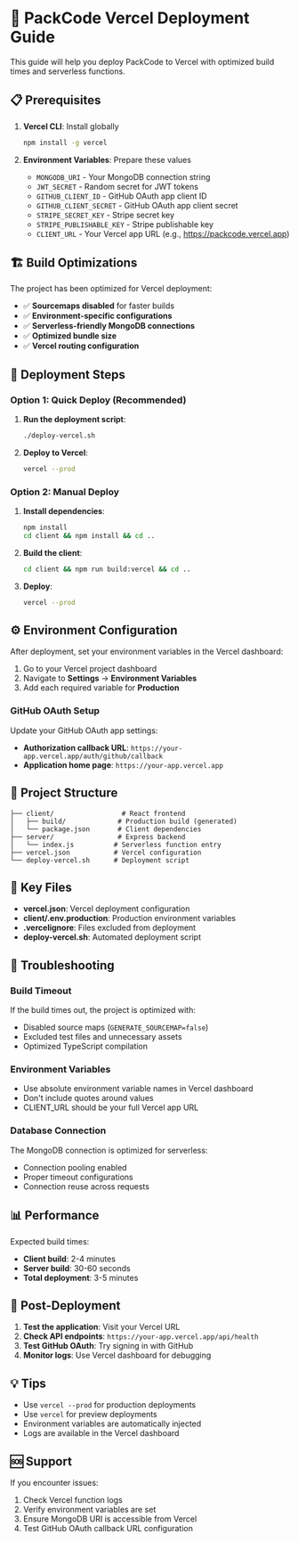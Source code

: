 # 🚀 PackCode Vercel Deployment Guide

This guide will help you deploy PackCode to Vercel with optimized build times and serverless functions.

## 📋 Prerequisites

1. **Vercel CLI**: Install globally
   ```bash
   npm install -g vercel
   ```

2. **Environment Variables**: Prepare these values
   - `MONGODB_URI` - Your MongoDB connection string
   - `JWT_SECRET` - Random secret for JWT tokens
   - `GITHUB_CLIENT_ID` - GitHub OAuth app client ID
   - `GITHUB_CLIENT_SECRET` - GitHub OAuth app client secret
   - `STRIPE_SECRET_KEY` - Stripe secret key
   - `STRIPE_PUBLISHABLE_KEY` - Stripe publishable key
   - `CLIENT_URL` - Your Vercel app URL (e.g., https://packcode.vercel.app)

## 🏗️ Build Optimizations

The project has been optimized for Vercel deployment:

- ✅ **Sourcemaps disabled** for faster builds
- ✅ **Environment-specific configurations**
- ✅ **Serverless-friendly MongoDB connections**
- ✅ **Optimized bundle size**
- ✅ **Vercel routing configuration**

## 🚀 Deployment Steps

### Option 1: Quick Deploy (Recommended)

1. **Run the deployment script**:
   ```bash
   ./deploy-vercel.sh
   ```

2. **Deploy to Vercel**:
   ```bash
   vercel --prod
   ```

### Option 2: Manual Deploy

1. **Install dependencies**:
   ```bash
   npm install
   cd client && npm install && cd ..
   ```

2. **Build the client**:
   ```bash
   cd client && npm run build:vercel && cd ..
   ```

3. **Deploy**:
   ```bash
   vercel --prod
   ```

## ⚙️ Environment Configuration

After deployment, set your environment variables in the Vercel dashboard:

1. Go to your Vercel project dashboard
2. Navigate to **Settings** → **Environment Variables**
3. Add each required variable for **Production**

### GitHub OAuth Setup

Update your GitHub OAuth app settings:
- **Authorization callback URL**: `https://your-app.vercel.app/auth/github/callback`
- **Application home page**: `https://your-app.vercel.app`

## 🔧 Project Structure

```
├── client/                 # React frontend
│   ├── build/             # Production build (generated)
│   └── package.json       # Client dependencies
├── server/                # Express backend
│   └── index.js          # Serverless function entry
├── vercel.json           # Vercel configuration
└── deploy-vercel.sh      # Deployment script
```

## 📁 Key Files

- **vercel.json**: Vercel deployment configuration
- **client/.env.production**: Production environment variables
- **.vercelignore**: Files excluded from deployment
- **deploy-vercel.sh**: Automated deployment script

## 🐛 Troubleshooting

### Build Timeout
If the build times out, the project is optimized with:
- Disabled source maps (`GENERATE_SOURCEMAP=false`)
- Excluded test files and unnecessary assets
- Optimized TypeScript compilation

### Environment Variables
- Use absolute environment variable names in Vercel dashboard
- Don't include quotes around values
- CLIENT_URL should be your full Vercel app URL

### Database Connection
The MongoDB connection is optimized for serverless:
- Connection pooling enabled
- Proper timeout configurations
- Connection reuse across requests

## 📊 Performance

Expected build times:
- **Client build**: 2-4 minutes
- **Server build**: 30-60 seconds
- **Total deployment**: 3-5 minutes

## 🔗 Post-Deployment

1. **Test the application**: Visit your Vercel URL
2. **Check API endpoints**: `https://your-app.vercel.app/api/health`
3. **Test GitHub OAuth**: Try signing in with GitHub
4. **Monitor logs**: Use Vercel dashboard for debugging

## 💡 Tips

- Use `vercel --prod` for production deployments
- Use `vercel` for preview deployments
- Environment variables are automatically injected
- Logs are available in the Vercel dashboard

## 🆘 Support

If you encounter issues:
1. Check Vercel function logs
2. Verify environment variables are set
3. Ensure MongoDB URI is accessible from Vercel
4. Test GitHub OAuth callback URL configuration